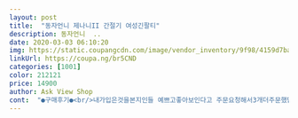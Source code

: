 ```yaml
---
layout: post 
title:  "동자언니 제나니II 간절기 여성긴팔티" 
description: 동자언니  ..
date: 2020-03-03 06:10:20 
img: https://static.coupangcdn.com/image/vendor_inventory/9f98/4159d7ba7f27b62e77ecaeb2abc44ab351fcb80540788e58e1068113483f.jpg 
linkUrl: https://coupa.ng/br5CND 
categories: [1001] 
color: 212121 
price: 14900 
author: Ask View Shop 
cont:  "●구매후기●<br/>내가입은것을본지인들 예쁘고좋아보인다고 주문요청해서3개더주문했답니다.<br/><br/>넘 예쁘고좋네요 다들예쁘다고해서기분이좋아요 대신가격이착하니까 세탁도예쁘게하세요 세탁망에너어빨면오래예쁘게입을거같아요<br/>싼옷에 많은걸 바라면 안되겠지요 ㅎㅎ 디자인은 비슷하게 보이나 길이가 많이 짧네요 좀만 더 길었으면 좋을뻔 했어요<br/>" 
---
```

